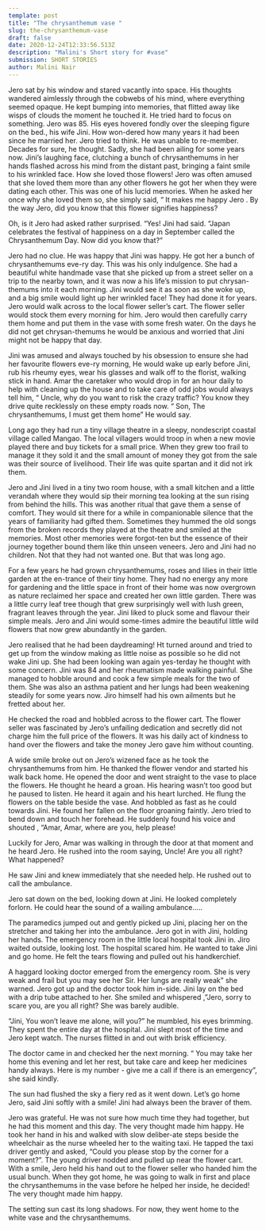 ```yaml
---
template: post
title: "The chrysanthemum vase "
slug: the-chrysanthemum-vase
draft: false
date: 2020-12-24T12:33:56.513Z
description: "Malini's Short story for #vase"
submission: SHORT STORIES
author: Malini Nair
---
```

Jero sat by his window and stared vacantly into space. His thoughts wandered aimlessly through the cobwebs of his mind, where everything seemed opaque. He kept bumping into memories, that flitted away like wisps of clouds the moment he touched it. He tried hard to focus on something. Jero was 85. His eyes hovered fondly over the sleeping figure on the bed., his wife Jini. How won-dered how many years it had been since he married her.  Jero tried to think. He was unable to re-member. Decades for sure, he thought. Sadly, she had been ailing for some years now. Jini’s laughing face, clutching a bunch of chrysanthemums in her hands flashed across his mind from the distant past, bringing a faint smile to his wrinkled face. How she loved those flowers! Jero was often amused that she loved them more than any other flowers he got her when they were dating each other. This was one of his lucid memories. When he asked her once why she loved them so, she simply said, “ It makes me happy Jero . By the way Jero, did you know that this flower signifies happiness? 

Oh, is it Jero had asked rather surprised.
“Yes! Jini had said.  “Japan celebrates the festival of happiness on a day in September called the Chrysanthemum Day. Now did you know that?”

Jero had no clue. He was happy that Jini was happy. He got her a bunch of chrysanthemums eve-ry day. This was his only indulgence. She had a beautiful white handmade vase that she picked up from a street seller on a trip to the nearby town, and it was now a his life’s mission to put chrysan-themums into it each morning. Jini would see it as soon as she woke up, and a big smile would light up her wrinkled face! They had done it for years. Jero would walk across to the local flower seller’s cart. The flower seller would stock them every morning for him. Jero would then carefully carry them home and put them in the vase with some fresh water. On the days he did not get chrysan-themums he would be anxious and worried that Jini might not be happy that day. 

Jini was amused and always touched by his obsession to ensure she had her favourite flowers eve-ry morning, He would wake up early before Jini, rub his rheumy eyes, wear his glasses and walk off to the florist, walking stick in hand.  Amar the caretaker who would drop in for an hour daily to help with cleaning up the house and to take care of odd jobs would always tell him, “ Uncle, why do you want to risk the crazy traffic? You know they drive quite recklessly on these empty roads now. “ Son, The chrysanthemums, I must get them home”  He would say. 

Long ago they had run a tiny village theatre in a sleepy, nondescript coastal village called Mangao. The local villagers would troop in when a new movie played there and buy tickets for a small price. When they grew too frail to manage it they sold it and the small amount of money they got from the sale was their source of livelihood. Their life was quite spartan and it did not irk them. 

Jero and Jini lived in a tiny two room house, with a small kitchen and a little verandah where they would sip their morning tea looking at the sun rising from behind the hills. This was another ritual that gave them a sense of comfort. They would sit there for a while in companionable silence that the years of familiarity had gifted them. Sometimes they hummed the old songs from the broken records they played at the theatre and smiled at the memories. Most other memories were forgot-ten but the essence of their journey together bound them like thin unseen veneers. Jero and Jini had no children. Not that they had not wanted one. But that was long ago.

For a few years he had grown chrysanthemums, roses and lilies  in their little garden at the en-trance of their tiny home. They had no energy any more for gardening and the little space in front of their home was now overgrown as nature reclaimed her space and created her own little garden. There was a little curry leaf tree though that grew surprisingly well with lush green, fragrant leaves through the year. Jini liked to pluck some and flavour their simple meals. Jero and Jini would some-times admire the beautiful little wild flowers that now grew abundantly in the garden. 

Jero realised that he had been daydreaming!  Ht turned around and tried to get up from the window making as little noise as possible so he did not wake Jini up. She had been looking wan again yes-terday he thought with some concern. Jini was 84 and her rheumatism made walking painful. She managed to hobble around and cook a few simple meals for the two of them. She was also an asthma patient and her lungs had been weakening steadily for some years now. Jiro himself had his own ailments but he fretted about her.

He checked the road and hobbled across to the flower cart. The flower seller was fascinated by Jero’s unfailing dedication and secretly did not charge him the full price of the flowers. It was his daily act of kindness to hand over the flowers and take the money Jero gave him without counting.

A wide smile broke out on Jero’s wizened face as he took the chrysanthemums from him. He thanked the flower vendor and started his walk back home. He opened the door and went straight to the vase to place the flowers. He thought he heard a groan. His hearing wasn’t too good but he paused to listen. He heard it again and his heart lurched. He flung the flowers on the table beside the vase. And hobbled as fast as he could towards Jini. He found her fallen  on the floor groaning faintly.  Jero tried to bend down and touch her forehead. He suddenly found his voice and shouted , “Amar, Amar, where are you, help please! 

Luckily for Jero, Amar was walking in through the door at that moment and he heard Jero. He rushed into the room saying, Uncle!  Are you all right? What happened?

He saw Jini and knew immediately that she needed help. He rushed out to call the ambulance. 

Jero sat down on the bed, looking down at Jini. He looked completely forlorn. 
He could hear the sound of a wailing ambulance….. 

The paramedics jumped out and gently picked up Jini, placing her on the stretcher and taking her into the ambulance. Jero got in with Jini, holding her hands. The emergency room in the little local hospital took Jini in. Jiro waited outside, looking lost. The hospital scared him. He wanted to take Jini and go home. He felt the tears flowing and pulled out his handkerchief. 

A haggard looking doctor emerged from the emergency room.  She is very weak and frail but you may see her Sir. Her lungs are really weak” she warned. Jero got up and the doctor took him in-side. Jini lay on the bed with a drip tube attached to her. She smiled and whispered ,”Jero, sorry to scare you, are you all right? She was barely audible.

“Jini, You won’t leave me alone, will you?”  he mumbled, his eyes brimming.  They spent the entire day at the hospital. Jini slept most of the time and Jero kept watch. The nurses flitted in and out with brisk efficiency. 

The doctor came in and checked her the next morning. “ You may take her home this evening and let her rest, but take care and keep her medicines handy always. Here is my number - give me a call if there is an emergency”, she said kindly. 

The sun had flushed the sky a fiery red as it went down. Let’s go home Jero, said Jini softly with a smile! Jini had always been the braver of them. 

Jero was grateful. He was not sure how much time they had together, but he had this moment and this day. The very thought made him happy. He took her hand in his and walked with slow deliber-ate steps beside the wheelchair as the nurse wheeled her to the waiting taxi. 
He tapped the taxi driver gently and asked,  “Could you please stop by the corner for a moment?”. The young driver nodded and pulled up near the flower cart. With a smile, Jero held his hand out to the flower seller who handed him the usual bunch. When they got home, he was going to walk in first and place the chrysanthemums in the vase before he helped her inside, he decided! The very thought made him happy.

The setting sun cast its long shadows. For now, they went home to the white vase and the chrysanthemums. 

